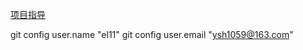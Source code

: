[项目指导](https://developer.huawei.com/consumer/cn/codelabsPortal/getstarted/101718800110527001)

git config user.name "el11"
git config user.email "ysh1059@163.com"
